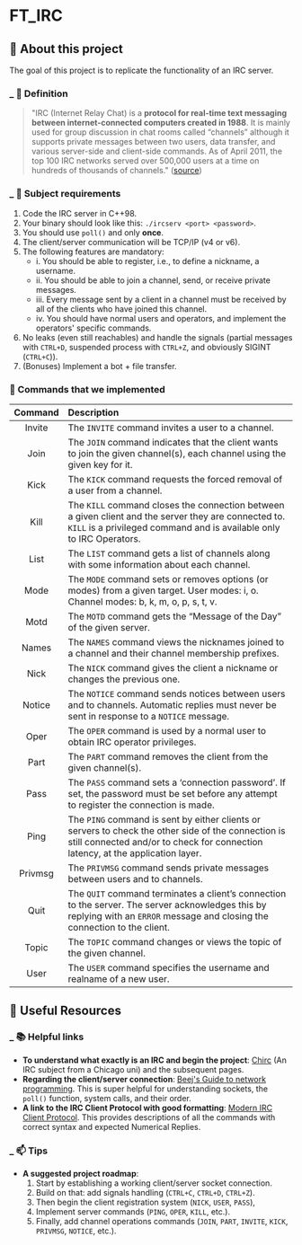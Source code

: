# FT_IRC

## :school_satchel: About this project

The goal of this project is to replicate the functionality of an IRC server.

###  _ :crystal_ball: Definition

> "IRC (Internet Relay Chat) is a **protocol for real-time text messaging between internet-connected computers created in 1988**. It is mainly used for group discussion in chat rooms called “channels” although it supports private messages between two users, data transfer, and various server-side and client-side commands. As of April 2011, the top 100 IRC networks served over 500,000 users at a time on hundreds of thousands of channels." ([source](https://www.radware.com/security/ddos-knowledge-center/ddospedia/irc-internet-relay-chat/))

### _ :floppy_disk: Subject requirements

1. Code the IRC server in C++98.
2. Your binary should look like this: `./ircserv <port> <password>`.
3. You should use `poll()` and only **once**.
4. The client/server communication will be TCP/IP (v4 or v6).
5. The following features are mandatory:
   - i. You should be able to register, i.e., to define a nickname, a username.
   - ii. You should be able to join a channel, send, or receive private messages.
   - iii. Every message sent by a client in a channel must be received by all of the clients who have joined this channel.
   - iv. You should have normal users and operators, and implement the operators' specific commands.
6. No leaks (even still reachables) and handle the signals (partial messages with `CTRL+D`, suspended process with `CTRL+Z`, and obviously SIGINT (`CTRL+C`)).
7. (Bonuses) Implement a bot + file transfer.

### :high_brightness: Commands that we implemented

| Command | Description |
| :-----------: | :----------- |
| Invite | The `INVITE` command invites a user to a channel. |
| Join | The `JOIN` command indicates that the client wants to join the given channel(s), each channel using the given key for it. |
| Kick | The `KICK` command requests the forced removal of a user from a channel. |
| Kill | The `KILL` command closes the connection between a given client and the server they are connected to. `KILL` is a privileged command and is available only to IRC Operators. |
| List | The `LIST` command gets a list of channels along with some information about each channel. |
| Mode | The `MODE` command sets or removes options (or modes) from a given target. User modes: i, o. Channel modes: b, k, m, o, p, s, t, v. |
| Motd | The `MOTD` command gets the “Message of the Day” of the given server. |
| Names | The `NAMES` command views the nicknames joined to a channel and their channel membership prefixes. |
| Nick | The `NICK` command gives the client a nickname or changes the previous one. |
| Notice | The `NOTICE` command sends notices between users and to channels. Automatic replies must never be sent in response to a `NOTICE` message.  |
| Oper | The `OPER` command is used by a normal user to obtain IRC operator privileges.  |
| Part | The `PART` command removes the client from the given channel(s). |
| Pass | The `PASS` command sets a ‘connection password’. If set, the password must be set before any attempt to register the connection is made. |
| Ping | The `PING` command is sent by either clients or servers to check the other side of the connection is still connected and/or to check for connection latency, at the application layer. |
| Privmsg | The `PRIVMSG` command sends private messages between users and to channels. |
| Quit | The `QUIT` command terminates a client’s connection to the server. The server acknowledges this by replying with an `ERROR` message and closing the connection to the client. |
| Topic | The `TOPIC` command changes or views the topic of the given channel. |
| User | The `USER` command specifies the username and realname of a new user. |

## :gift: Useful Resources

### _ :books: Helpful links

- **To understand what exactly is an IRC and begin the project**: [Chirc](http://chi.cs.uchicago.edu/chirc/irc.html) (An IRC subject from a Chicago uni) and the subsequent pages.
- **Regarding the client/server connection**: [Beej's Guide to network programming](https://beej.us/guide/bgnet/pdf/bgnet_a4_c_1.pdf). This is super helpful for understanding sockets, the `poll()` function, system calls, and their order.
- **A link to the IRC Client Protocol with good formatting**: [Modern IRC Client Protocol](https://modern.ircdocs.horse/). This provides descriptions of all the commands with correct syntax and expected Numerical Replies.

### _ :mailbox: Tips

- **A suggested project roadmap**: 
  1. Start by establishing a working client/server socket connection.
  2. Build on that: add signals handling (`CTRL+C`, `CTRL+D`, `CTRL+Z`).
  3. Then begin the client registration system (`NICK`, `USER`, `PASS`), 
  4. Implement server commands (`PING`, `OPER`, `KILL`, etc.).
  5. Finally, add channel operations commands (`JOIN`, `PART`, `INVITE`, `KICK`, `PRIVMSG`, `NOTICE`, etc.).
